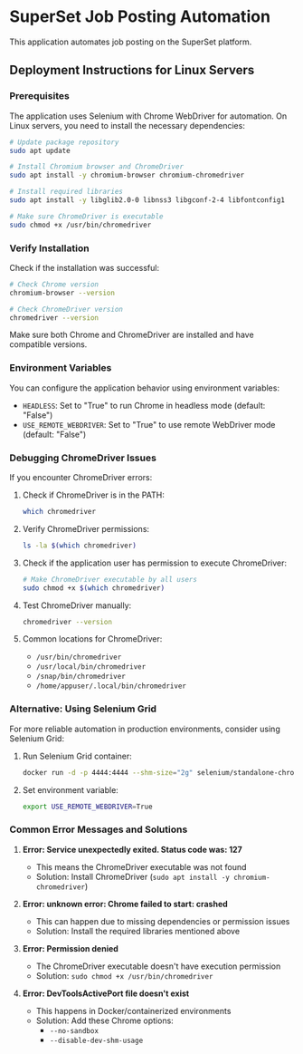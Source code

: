 # SuperSet Job Posting Automation

This application automates job posting on the SuperSet platform.

## Deployment Instructions for Linux Servers

### Prerequisites

The application uses Selenium with Chrome WebDriver for automation. On Linux servers, you need to install the necessary dependencies:

```bash
# Update package repository
sudo apt update

# Install Chromium browser and ChromeDriver
sudo apt install -y chromium-browser chromium-chromedriver

# Install required libraries
sudo apt install -y libglib2.0-0 libnss3 libgconf-2-4 libfontconfig1

# Make sure ChromeDriver is executable
sudo chmod +x /usr/bin/chromedriver
```

### Verify Installation

Check if the installation was successful:

```bash
# Check Chrome version
chromium-browser --version

# Check ChromeDriver version
chromedriver --version
```

Make sure both Chrome and ChromeDriver are installed and have compatible versions.

### Environment Variables

You can configure the application behavior using environment variables:

- `HEADLESS`: Set to "True" to run Chrome in headless mode (default: "False")
- `USE_REMOTE_WEBDRIVER`: Set to "True" to use remote WebDriver mode (default: "False")

### Debugging ChromeDriver Issues

If you encounter ChromeDriver errors:

1. Check if ChromeDriver is in the PATH:
   ```bash
   which chromedriver
   ```

2. Verify ChromeDriver permissions:
   ```bash
   ls -la $(which chromedriver)
   ```

3. Check if the application user has permission to execute ChromeDriver:
   ```bash
   # Make ChromeDriver executable by all users
   sudo chmod +x $(which chromedriver)
   ```

4. Test ChromeDriver manually:
   ```bash
   chromedriver --version
   ```

5. Common locations for ChromeDriver:
   - `/usr/bin/chromedriver`
   - `/usr/local/bin/chromedriver`
   - `/snap/bin/chromedriver`
   - `/home/appuser/.local/bin/chromedriver`

### Alternative: Using Selenium Grid

For more reliable automation in production environments, consider using Selenium Grid:

1. Run Selenium Grid container:
   ```bash
   docker run -d -p 4444:4444 --shm-size="2g" selenium/standalone-chrome:latest
   ```

2. Set environment variable:
   ```bash
   export USE_REMOTE_WEBDRIVER=True
   ```

### Common Error Messages and Solutions

1. **Error: Service unexpectedly exited. Status code was: 127**
   - This means the ChromeDriver executable was not found
   - Solution: Install ChromeDriver (`sudo apt install -y chromium-chromedriver`)

2. **Error: unknown error: Chrome failed to start: crashed**
   - This can happen due to missing dependencies or permission issues
   - Solution: Install the required libraries mentioned above

3. **Error: Permission denied**
   - The ChromeDriver executable doesn't have execution permission
   - Solution: `sudo chmod +x /usr/bin/chromedriver`

4. **Error: DevToolsActivePort file doesn't exist**
   - This happens in Docker/containerized environments
   - Solution: Add these Chrome options:
     - `--no-sandbox`
     - `--disable-dev-shm-usage`
